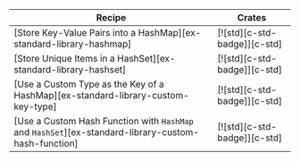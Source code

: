 | Recipe | Crates |
|---|---|
| [Store Key-Value Pairs into a HashMap][ex-standard-library-hashmap] | [![std][c-std-badge]][c-std] |
| [Store Unique Items in a HashSet][ex-standard-library-hashset] | [![std][c-std-badge]][c-std] |
| [Use a Custom Type as the Key of a HashMap][ex-standard-library-custom-key-type] | [![std][c-std-badge]][c-std] |
| [Use a Custom Hash Function with `HashMap` and `HashSet`][ex-standard-library-custom-hash-function] | [![std][c-std-badge]][c-std] |
